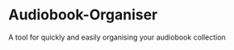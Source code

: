 Audiobook-Organiser
===================

A tool for quickly and easily organising your audiobook collection